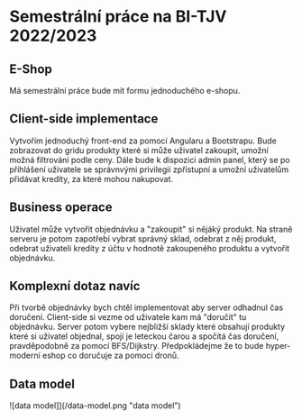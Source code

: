 # Semestrální práce na BI-TJV 2022/2023
## E-Shop
Má semestrální práce bude mít formu jednoduchého e-shopu.

## Client-side implementace
Vytvořím jednoduchý front-end za pomocí Angularu a Bootstrapu.
Bude zobrazovat do gridu produkty které si může uživatel zakoupit, umožní možná filtrování podle ceny.
Dále bude k dispozici admin panel, který se po přihlášení uživatele se správnvými privilegii zpřístupní a umožní uživatelům přidávat kredity, za které mohou nakupovat.

## Business operace
Uživatel může vytvořit objednávku a "zakoupit" si nějáký produkt. Na straně serveru je potom zapotřebí vybrat správný sklad, odebrat z něj produkt, odebrat uživateli kredity z účtu v hodnotě zakoupeného produktu a vytvořit objednávku.

## Komplexní dotaz navíc
Při tvorbě objednávky bych chtěl implementovat aby server odhadnul čas doručení. Client-side si vezme od uživatele kam má "doručit" tu objednávku. Server potom vybere nejbližší sklady které obsahují produkty které si uživatel objednal, spojí je leteckou čarou a spočítá čas doručení, pravděpodobně za pomocí BFS/Dijkstry. Předpokládejme že to bude hyper-moderní eshop co doručuje za pomoci dronů.

## Data model
![data model]](/data-model.png "data model")
